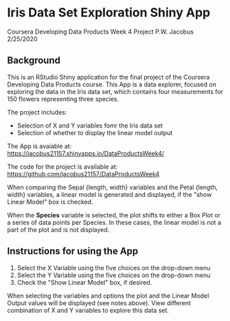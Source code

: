 # Iris Data Set Exploration Shiny App
Coursera Developing Data Products Week 4 Project
P.W. Jacobus
2/25/2020

## Background
This is an RStudio Shiny application for the final project of the Coursera Developing Data Products course.  This App is a data explorer, focused on exploring the data in the Iris data set, which contains four measurements for 150 flowers representing three species.

The project includes:
* Selection of X and Y variables fomr the Iris data set
* Selection of whether to display the linear model output

The App is avaiable at:
https://jacobus21157.shinyapps.io/DataProductsWeek4/

The code for the project is available at:
https://github.com/jacobus21157/DataProductsWeek4


When comparing the Sepal {length, width} variables and the Petal {length, width}
variables, a linear model is generated and displayed, if the "show Linear Model" box is checked.

When the **Species** variable is selected, the plot shifts to either a Box Plot or a series of data points per Species. In these cases, the linear model is not a part of the plot and is not displayed.

## Instructions for using the App
1. Select the X Variable using the five choices on the drop-down menu
2. Select the Y Variable using the five choices on the drop-down menu
3. Check the "Show Linear Model" box, if desired.

When selecting the variables and options the plot and the Linear Model Output values will be displayed (see notes above).  View different combination of X and Y variables to explore this data set.